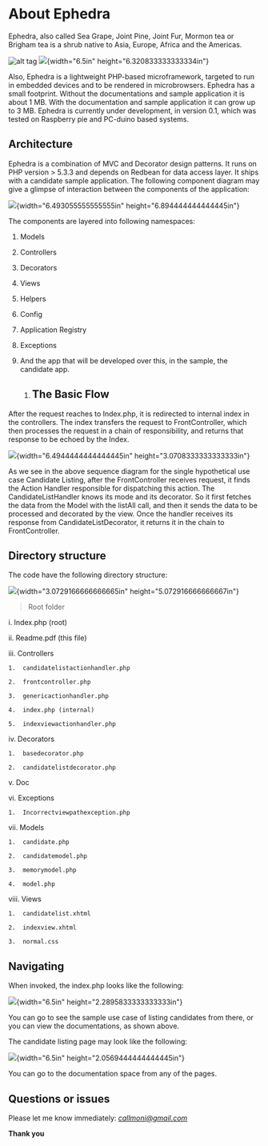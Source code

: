 About Ephedra
=============

Ephedra, also called Sea Grape, Joint Pine, Joint Fur, Mormon tea or
Brigham tea is a shrub native to Asia, Europe, Africa and the Americas.

![alt tag](https://drive.google.com/file/d/0B7_MV0e427VPaDRLVC04UkZvNkU/view?usp=sharing)
![](media/image1.jpeg){width="6.5in" height="6.320833333333334in"}

Also, Ephedra is a lightweight PHP-based microframework, targeted to run
in embedded devices and to be rendered in microbrowsers. Ephedra has a
small footprint. Without the documentations and sample application it is
about 1 MB. With the documentation and sample application it can grow up
to 3 MB. Ephedra is currently under development, in version 0.1, which
was tested on Raspberry pie and PC-duino based systems.

Architecture
------------

Ephedra is a combination of MVC and Decorator design patterns. It runs
on PHP version &gt; 5.3.3 and depends on Redbean for data access layer.
It ships with a candidate sample application. The following component
diagram may give a glimpse of interaction between the components of the
application:

![](media/image2.jpeg){width="6.493055555555555in"
height="6.894444444444445in"}

The components are layered into following namespaces:

1.  Models

2.  Controllers

3.  Decorators

4.  Views

5.  Helpers

6.  Config

7.  Application Registry

8.  Exceptions

9.  And the app that will be developed over this, in the sample, the
    candidate app.

    1.  The Basic Flow
        --------------

After the request reaches to Index.php, it is redirected to internal
index in the controllers. The index transfers the request to
FrontController, which then processes the request in a chain of
responsibility, and returns that response to be echoed by the Index.

![](media/image3.jpeg){width="6.4944444444444445in"
height="3.0708333333333333in"}

As we see in the above sequence diagram for the single hypothetical use
case Candidate Listing, after the FrontController receives request, it
finds the Action Handler responsible for dispatching this action. The
CandidateListHandler knows its mode and its decorator. So it first
fetches the data from the Model with the listAll call, and then it sends
the data to be processed and decorated by the view. Once the handler
receives its response from CandidateListDecorator, it returns it in the
chain to FrontController.

Directory structure
-------------------

The code have the following directory structure:

![](media/image4.jpeg){width="3.0729166666666665in"
height="5.072916666666667in"}

> Root folder

i.  Index.php (root)

ii. Readme.pdf (this file)

iii. Controllers

    1.  candidatelistactionhandler.php

    2.  frontcontroller.php

    3.  genericactionhandler.php

    4.  index.php (internal)

    5.  indexviewactionhandler.php

iv. Decorators

    1.  basedecorator.php

    2.  candidatelistdecorator.php

v.  Doc

vi. Exceptions

    1.  Incorrectviewpathexception.php

vii. Models

    1.  candidate.php

    2.  candidatemodel.php

    3.  memorymodel.php

    4.  model.php

viii. Views

    1.  candidatelist.xhtml

    2.  indexview.xhtml

    3.  normal.css

Navigating
----------

When invoked, the index.php looks like the following:

![](media/image5.jpeg){width="6.5in" height="2.2895833333333333in"}

You can go to see the sample use case of listing candidates from there,
or you can view the documentations, as shown above.

The candidate listing page may look like the following:

![](media/image6.jpeg){width="6.5in" height="2.0569444444444445in"}

You can go to the documentation space from any of the pages.

Questions or issues
-------------------

Please let me know immediately:
[*callmoni@gmail.com*](mailto:callmoni@gmail.com)

**Thank you**
